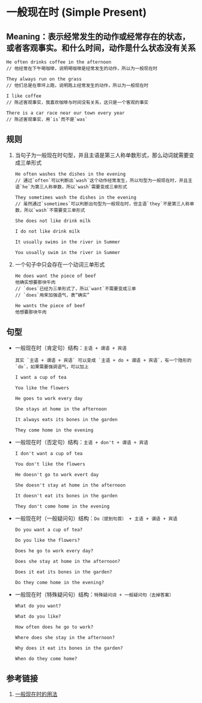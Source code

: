 # 一般现在时 (Simple Present)

## Meaning：表示经常发生的动作或经常存在的状态，或者客观事实。和什么时间，动作是什么状态没有关系

```
He often drinks coffee in the afternoon
// 他经常在下午喝咖啡，说明喝咖啡是经常发生的动作，所以为一般现在时

They always run on the grass
// 他们总是在草坪上跑，说明跑上经常发生的动作，所以为一般现在时

I like coffee
// 陈述客观事实，我喜欢咖啡与时间没有关系，这只是一个客观的事实

There is a car race near our town every year
// 陈述客观事实，用`is`而不是`was`
```

## 规则

1. 当句子为一般现在时句型，并且主语是第三人称单数形式，那么动词就需要变成三单形式

   ```
   He often washes the dishes in the evening
   // 通过`often`可以判断出`wash`这个动作经常发生，所以句型为一般现在时，并且主语`he`为第三人称单数，所以`wash`需要变成三单形式

   They sometimes wash the dishes in the evening
   // 虽然通过`sometimes`可以判断出句型为一般现在时，但主语`they`不是第三人称单数，所以`wash`不需要变三单形式

   She does not like drink milk

   I do not like drink milk

   It usually swims in the river in Summer

   You usually swim in the river in Summer
   ```

2. 一个句子中只会存在一个动词三单形式

   ```
   He does want the piece of beef
   他确实想要那块牛肉
   // `does`已经为三单形式了，所以`want`不需要变成三单
   // `does`用来加强语气，表“确实”

   He wants the piece of beef
   他想要那块牛肉
   ```

## 句型

- 一般现在时（肯定句）结构：`主语 + 谓语 + 宾语`

  ```
  其实 `主语 + 谓语 + 宾语` 可以变成 `主语 + do + 谓语 + 宾语`，有一个隐形的`do`，如果需要强调语气，可以加上
  ```

  ```
  I want a cup of tea

  You like the flowers

  He goes to work every day

  She stays at home in the afternoon

  It always eats its bones in the garden

  They come home in the evening
  ```

- 一般现在时（否定句）结构：`主语 + don't + 谓语 + 宾语`

  ```
  I don't want a cup of tea

  You don't like the flowers

  He doesn't go to work evert day

  She doesn't stay at home in the afternoon

  It doesn't eat its bones in the garden

  They don't come home in the evening
  ```

- 一般现在时（一般疑问句）结构：`Do（提到句首） + 主语 + 谓语 + 宾语`

  ```
  Do you want a cup of tea?

  Do you like the flowers?

  Does he go to work every day?

  Does she stay at home in the afternoon?

  Does it eat its bones in the garden?

  Do they come home in the evening?
  ```

- 一般现在时（特殊疑问句）结构：`特殊疑问词 + 一般疑问句（去掉答案）`

  ```
  What do you want?

  What do you like?

  How often does he go to work?

  Where does she stay in the afternoon?

  Why does it eat its bones in the garden?

  When do they come home?
  ```

## 参考链接

1. [一般现在时的用法](http://yy.ychedu.com/yyja/qljja/607935.html)
